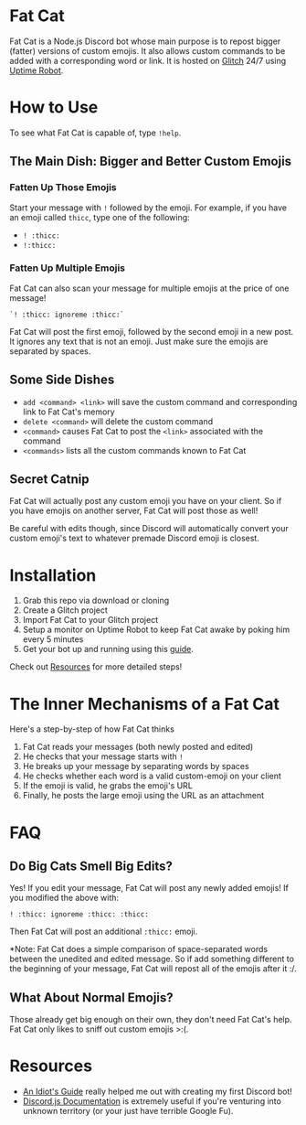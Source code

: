 
# Fat Cat
Fat Cat is a Node.js Discord bot whose main purpose is to repost bigger (fatter) versions of
custom emojis. It also allows custom commands to be added with a corresponding word or link. It is hosted on [Glitch](http://glitch.com) 24/7 using [Uptime Robot](https://uptimerobot.com).

# How to Use
To see what Fat Cat is capable of, type `!help`.

## The Main Dish: Bigger and Better Custom Emojis
### Fatten Up Those Emojis
Start your message with `!` followed by the emoji. For example, if you have an 
emoji called `thicc`, type one of the following:
* `! :thicc:`
* `!:thicc:`

### Fatten Up Multiple Emojis
Fat Cat can also scan your message for multiple emojis at the price of one message!

    `! :thicc: ignoreme :thicc:`
  
Fat Cat will post the first emoji, followed by the second emoji in a new post.
It ignores any text that is not an emoji. Just make sure the emojis are separated
by spaces.

## Some Side Dishes
- `add <command> <link>` will save the custom command and corresponding link to Fat
Cat's memory
- `delete <command>` will delete the custom command
- `<command>` causes Fat Cat to post the `<link>` associated with the command
- `<commands>` lists all the custom commands known to Fat Cat

## Secret Catnip
Fat Cat will actually post any custom emoji you have on your client. So if you
have emojis on another server, Fat Cat will post those as well!

Be careful with edits though, since Discord will automatically convert your custom
emoji's text to whatever premade Discord emoji is closest.

# Installation
1. Grab this repo via download or cloning
2. Create a Glitch project
3. Import Fat Cat to your Glitch project
4. Setup a monitor on Uptime Robot to keep Fat Cat awake by poking him every 5 minutes
5. Get your bot up and running using this [guide](https://github.com/reactiflux/discord-irc/wiki/Creating-a-discord-bot-&-getting-a-token).

Check out [Resources](#resources) for more detailed steps!

# The Inner Mechanisms of a Fat Cat
Here's a step-by-step of how Fat Cat thinks

1. Fat Cat reads your messages (both newly posted and edited)
2. He checks that your message starts with `!`
3. He breaks up your message by separating words by spaces
4. He checks whether each word is a valid custom-emoji on your client
5. If the emoji is valid, he grabs the emoji's URL
6. Finally, he posts the large emoji using the URL as an attachment

# FAQ
## Do Big Cats Smell Big Edits?
Yes! If you edit your message, Fat Cat will post any newly added emojis! If you
modified the above with:

  `! :thicc: ignoreme :thicc: :thicc:`
  
Then Fat Cat will post an additional `:thicc:` emoji.

*Note: Fat Cat does a simple comparison of space-separated words between the
unedited and edited message. So if add something different to the beginning
of your message, Fat Cat will repost all of the emojis after it :/.

## What About Normal Emojis?
Those already get big enough on their own, they don't need Fat Cat's help.
Fat Cat only likes to sniff out custom emojis >:(.

# Resources
* [An Idiot's Guide](https://anidiots.guide) really helped me out with
creating my first Discord bot!
* [Discord.js Documentation](https://discord.js.org/#/docs/main/master/general/welcome)
is extremely useful if you're venturing into unknown territory (or your
just have terrible Google Fu).